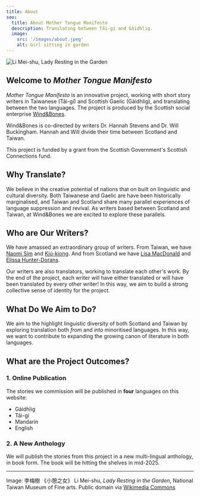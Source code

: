 ```yaml
---
title: About
seo:
  title: About Mother Tongue Manifesto
  description: Translating between Tâi-gí and Gàidhlig.
  image:
    src: '/images/about.jpeg'
    alt: Girl sitting in garden
---
```


![Li Mei-shu, Lady Resting in the Garden](/images/about.jpeg)

## Welcome to _Mother Tongue Manifesto_

*Mother Tongue Manifesto* is an innovative project, working with short story writers in Taiwanese (Tâi-gí) and Scottish Gaelic (Gàidhlig), and translating between the two languages. The project is produced by the Scottish social enterprise [Wind&Bones](https://www.windandbones.com).

Wind&Bones is co-directed by writers Dr. Hannah Stevens and Dr. Will Buckingham. Hannah and Will divide their time between Scotland and Taiwan.

This project is funded by a grant from the Scottish Government's Scottish Connections fund.

## Why Translate?
We believe in the creative potential of nations that on built on linguistic and cultural diversity. Both Taiwanese and Gaelic are have been historically marginalised, and Taiwan and Scotland share many parallel experiences of language suppression and revival. As writers based between Scotland and Taiwan, at Wind&Bones we are excited to explore these parallels. 

## Who are Our Writers?
We have amassed an extraordinary group of writers. From Taiwan, we have [Naomi Sím](/naomi) and [Kiú-kiong](/kiukiong). And from Scotland we have [Lisa MacDonald](/lisa) and [Elissa Hunter-Dorans](/elissa).

Our writers are also translators, working to translate each other's work. By the end of the project, each writer will have either translated or will have been translated by every other writer! In this way, we aim to build a strong collective sense of identity for the project.

## What Do We Aim to Do?
We aim to the highlight linguistic diversity of both Scotland and Taiwan by exploring translation both _from_ and _into_ minoritised languages. In this way, we want to contribute to expanding the growing canon of literature in both languages.

## What are the Project Outcomes?
### 1. Online Publication
The stories we commission will be published in **four** languages on this website:

- Gàidhlig
- Tâi-gí
- Mandarin
- English

### 2. A New Anthology
We will publish the stories from this project in a new multi-lingual anthology, in book form. The book will be hitting the shelves in mid-2025.

---

Image: 李梅樹 《小憩之女》 Li Mei-shu, _Lady Resting in the Garden_, National Taiwan Museum of Fine arts. Public domain via [Wikimedia Commons](https://commons.wikimedia.org/wiki/File:Lady_Resting_In_The_Garden_,by_Li_Mei-Shu.png)
